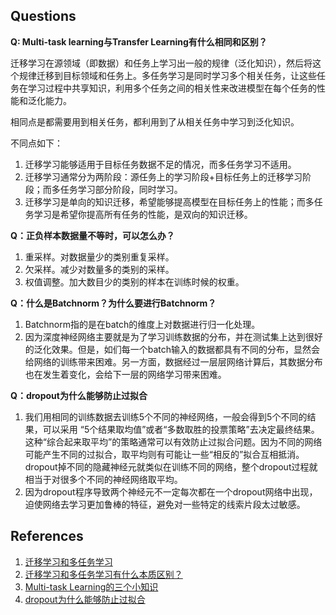 ## Questions
**Q: Multi-task learning与Transfer Learning有什么相同和区别？**

迁移学习在源领域（即数据）和任务上学习出一般的规律（泛化知识），然后将这个规律迁移到目标领域和任务上。多任务学习是同时学习多个相关任务，让这些任务在学习过程中共享知识，利用多个任务之间的相关性来改进模型在每个任务的性能和泛化能力。

相同点是都需要用到相关任务，都利用到了从相关任务中学习到泛化知识。

不同点如下：
1. 迁移学习能够适用于目标任务数据不足的情况，而多任务学习不适用。
2. 迁移学习通常分为两阶段：源任务上的学习阶段+目标任务上的迁移学习阶段；而多任务学习部分阶段，同时学习。
3. 迁移学习是单向的知识迁移，希望能够提高模型在目标任务上的性能；而多任务学习是希望你提高所有任务的性能，是双向的知识迁移。

**Q：正负样本数据量不等时，可以怎么办？**
1. 重采样。对数据量少的类别重复采样。
2. 欠采样。减少对数量多的类别的采样。
3. 权值调整。加大数目少的类别的样本在训练时候的权重。

**Q：什么是Batchnorm？为什么要进行Batchnorm？**

1. Batchnorm指的是在batch的维度上对数据进行归一化处理。
2. 因为深度神经网络主要就是为了学习训练数据的分布，并在测试集上达到很好的泛化效果。但是，如们每一个batch输入的数据都具有不同的分布，显然会给网络的训练带来困难。另一方面，数据经过一层层网络计算后，其数据分布也在发生着变化，会给下一层的网络学习带来困难。

**Q：dropout为什么能够防止过拟合**

1. 我们用相同的训练数据去训练5个不同的神经网络，一般会得到5个不同的结果，可以采用 “5个结果取均值”或者“多数取胜的投票策略”去决定最终结果。这种“综合起来取平均”的策略通常可以有效防止过拟合问题。因为不同的网络可能产生不同的过拟合，取平均则有可能让一些“相反的”拟合互相抵消。dropout掉不同的隐藏神经元就类似在训练不同的网络，整个dropout过程就相当于对很多个不同的神经网络取平均。
2.  因为dropout程序导致两个神经元不一定每次都在一个dropout网络中出现，迫使网络去学习更加鲁棒的特征，避免对一些特定的线索片段太过敏感。


## References
1. [迁移学习和多任务学习](http://muchong.com/t-5675135-1)
2. [迁移学习和多任务学习有什么本质区别？](https://www.zhihu.com/question/282518309)
3. [Multi-task Learning的三个小知识](https://zhuanlan.zhihu.com/p/56613537)
4. [dropout为什么能够防止过拟合](https://www.cnblogs.com/wuxiangli/p/7309501.html)
